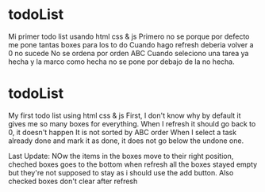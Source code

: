 # todoList
Mi primer todo list usando html css &amp; js
Primero no se porque por defecto me pone tantas boxes para los to do
Cuando hago refresh deberia volver a 0 no sucede
No se ordena por orden ABC
Cuando seleciono una tarea ya hecha y la marco como hecha no se pone por debajo de la no hecha.



# todoList
My first todo list using html css &amp; js
First, I don't know why by default it gives me so many boxes for everything.
When I refresh it should go back to 0, it doesn't happen
It is not sorted by ABC order
When I select a task already done and mark it as done, it does not go below the undone one.



Last Update: NOw the items in the boxes move to their right position, cheched boxes goes to the bottom
when refresh all the boxes stayed empty but they're not supposed to stay as i should use the add button.
Also checked boxes don't clear after refresh
